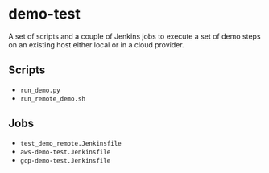 # demo-test
A set of scripts and a couple of Jenkins jobs to execute a set of demo steps on
an existing host either local or in a cloud provider.

## Scripts

* `run_demo.py`
* `run_remote_demo.sh`

## Jobs

* `test_demo_remote.Jenkinsfile`
* `aws-demo-test.Jenkinsfile`
* `gcp-demo-test.Jenkinsfile`
